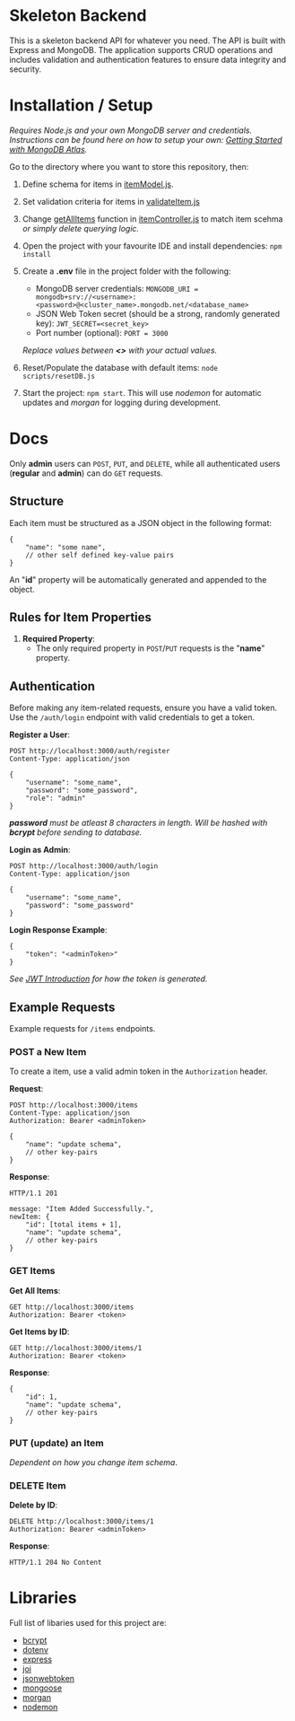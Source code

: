 # Skeleton Backend

This is a skeleton backend API for whatever you need. The API is built with Express and MongoDB. The application supports CRUD operations and includes validation and authentication features to ensure data integrity and security.

# Installation / Setup
_Requires Node.js and your own MongoDB server and credentials. Instructions can be found here on how to setup your own: [Getting Started with MongoDB Atlas](https://www.youtube.com/watch?v=bBA9rUdqmgY)._

Go to the directory where you want to store this repository, then:
1. Define schema for items in [itemModel.js](models/itemModel.js).
2. Set validation criteria for items in [validateItem.js](middlewares/validateItem.js)
3. Change [getAllItems](https://github.com/YaKnee/backend-skeleton/blob/main/controllers/itemController.js#L6) function in [itemController.js](controllers/itemController.js) to match item scehma _or simply delete querying logic._
4. Open the project with your favourite IDE and install dependencies: `npm install`
5. Create a __.env__ file in the project folder with the following:
    - MongoDB server credentials: `MONGODB_URI = mongodb+srv://<username>:<password>@<cluster_name>.mongodb.net/<database_name>`
    - JSON Web Token secret (should be a strong, randomly generated key): `JWT_SECRET=<secret_key>`
    - Port number (optional): `PORT = 3000`

    _Replace values between __<>__ with your actual values._

6. Reset/Populate the database with default items: `node scripts/resetDB.js`
7. Start the project: `npm start`. This will use _nodemon_ for automatic updates and _morgan_ for logging during development.

# Docs

Only __admin__ users can `POST`, `PUT`, and `DELETE`, while all authenticated users (__regular__ and __admin__) can do `GET` requests.

## Structure
Each item must be structured as a JSON object in the following format:
```
{
    "name": "some name",
    // other self defined key-value pairs
}
```
An "__id__" property will be automatically generated and appended to the object.

## Rules for Item Properties
1. __Required Property__:
    - The only required property in `POST`/`PUT` requests is the "__name__" property.

## Authentication

Before making any item-related requests, ensure you have a valid token. Use the `/auth/login` endpoint with valid credentials to get a token.

__Register a User__:
```
POST http://localhost:3000/auth/register
Content-Type: application/json

{
    "username": "some_name",
    "password": "some_password",
    "role": "admin"
}
```
_**password** must be atleast 8 characters in length. Will be hashed with **bcrypt** before sending to database._

__Login as Admin__:
```
POST http://localhost:3000/auth/login
Content-Type: application/json

{
    "username": "some_name",
    "password": "some_password"
}
```

__Login Response Example__:
```
{
    "token": "<adminToken>"
}
```
_See [JWT Introduction](https://jwt.io/introduction) for how the token is generated._


## Example Requests

Example requests for `/items` endpoints.

### POST a New Item
To create a item, use a valid admin token in the `Authorization` header.

__Request__:
```
POST http://localhost:3000/items
Content-Type: application/json
Authorization: Bearer <adminToken>

{
    "name": "update schema",
    // other key-pairs
}
```

__Response__:
```
HTTP/1.1 201

message: "Item Added Successfully.",
newItem: {
    "id": [total items + 1],
    "name": "update schema",
    // other key-pairs
}
```

### GET Items
__Get All Items__:
```
GET http://localhost:3000/items
Authorization: Bearer <token>
```

__Get Items by ID__:
```
GET http://localhost:3000/items/1
Authorization: Bearer <token>
```

__Response__:
```
{
    "id": 1,
    "name": "update schema",
    // other key-pairs
}
```

### PUT (update) an Item

_Dependent on how you change item schema_.

### DELETE Item
__Delete by ID__:
```
DELETE http://localhost:3000/items/1
Authorization: Bearer <adminToken>
```

__Response__:
```
HTTP/1.1 204 No Content
```


# Libraries

Full list of libaries used for this project are:
- [bcrypt](https://www.npmjs.com/package/bcrypt)
- [dotenv](https://www.dotenv.org/docs/)
- [express](https://expressjs.com/en/4x/api.html)
- [joi](https://joi.dev/api/?v=17.13.3)
- [jsonwebtoken](https://jwt.io/introduction)
- [mongoose](https://mongoosejs.com/docs/index.html)
- [morgan](https://github.com/expressjs/morgan#readme)
- [nodemon](https://github.com/remy/nodemon)
